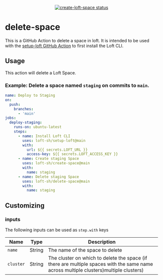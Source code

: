 <p align="center">
  <a href="https://github.com/loft-sh/delete-space/actions"><img alt="create-loft-space status" src="https://github.com/loft-sh/delete-space/workflows/build-test/badge.svg"></a>
</p>

# delete-space

This is a GitHub Action to delete a space in loft. It is intended to be used with the [setup-loft GitHub Action](https://github.com/loft-sh/setup-loft) to first install the Loft CLI.

## Usage

This action will delete a Loft Space.

### Example: Delete a space named `staging` on commits to `main`.
```yaml
name: Deploy to Staging
on:
  push:
    branches:
      - 'main'
jobs:
  deploy-staging:
    runs-on: ubuntu-latest
    steps:
      - name: Install Loft CLI
        uses: loft-sh/setup-loft@main
        with:
          url: ${{ secrets.LOFT_URL }}
          access-key: ${{ secrets.LOFT_ACCESS_KEY }}
      - name: Create staging Space
        uses: loft-sh/create-space@main
        with:
          name: staging
      - name: Delete staging Space
        uses: loft-sh/delete-space@main
        with:
          name: staging
```

## Customizing

### inputs

The following inputs can be used as `step.with` keys

| Name                | Type     | Description                        |
|---------------------|----------|------------------------------------|
| `name`              | String   | The name of the space to delete
| `cluster`           | String   | The cluster on which to delete the space (if there are multiple spaces with the same name across multiple clusters)multiple clusters)
